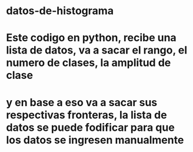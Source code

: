 # datos-de-histograma

# Este codigo en python, recibe una lista de datos, va a sacar el rango, el numero de clases, la amplitud de clase
# y en base a eso va a sacar sus respectivas fronteras, la lista de datos se puede fodificar para que los datos se ingresen manualmente
